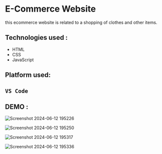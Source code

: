 # E-Commerce Website

this ecommerce website is related to a shopping of clothes and other items.

## Technologies used :

- HTML
- CSS
- JavaScript

## Platform used:

## `VS Code`

## DEMO :

![Screenshot 2024-06-12 195226](https://github.com/Viveknalwade/Web-Projects/assets/163569779/bbb8a91e-f7d4-4e62-a522-6f233ffc317d)

![Screenshot 2024-06-12 195250](https://github.com/Viveknalwade/Web-Projects/assets/163569779/a89f4992-93c5-4f07-8fed-35ca57b14d21)

![Screenshot 2024-06-12 195317](https://github.com/Viveknalwade/Web-Projects/assets/163569779/91429be7-1fac-40bc-85bf-0c7770710382)

![Screenshot 2024-06-12 195336](https://github.com/Viveknalwade/Web-Projects/assets/163569779/a40ec857-203e-4655-b434-41857b37765e)
